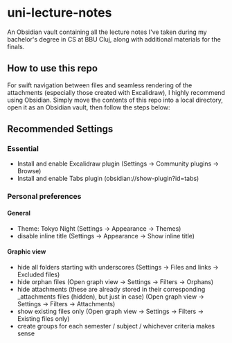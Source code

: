 # uni-lecture-notes
An Obsidian vault containing all the lecture notes I've taken during my bachelor's degree in CS at BBU Cluj, along with additional materials for the finals.
## How to use this repo
For swift navigation between files and seamless rendering of the attachments (especially those created with Excalidraw), I highly recommend using Obsidian. Simply move the contents of this repo into a local directory, open it as an Obsidian vault, then follow the steps below:
## Recommended Settings 
### Essential
- Install and enable Excalidraw plugin (Settings -> Community plugins -> Browse)
- Install and enable Tabs plugin (obsidian://show-plugin?id=tabs)
### Personal preferences 
#### General
- Theme: Tokyo Night (Settings -> Appearance -> Themes)
- disable inline title (Settings -> Appearance -> Show inline title)
#### Graphic view
- hide all folders starting with underscores (Settings -> Files and links -> Excluded files)
- hide orphan files (Open graph view -> Settings -> Filters -> Orphans)
- hide attachments (these are already stored in their corresponding \_attachments files (hidden), but just in case) (Open graph view ->  Settings -> Filters -> Attachments)
- show existing files only (Open graph view -> Settings -> Filters -> Existing files only)
- create groups for each semester / subject / whichever criteria makes sense
